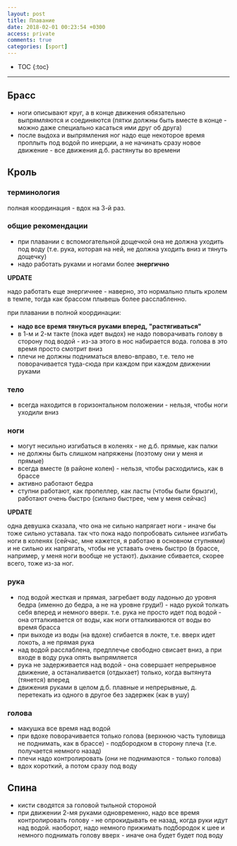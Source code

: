 ```yaml
---
layout: post
title: Плавание
date: 2018-02-01 00:23:54 +0300
access: private
comments: true
categories: [sport]
---
```


<!-- more -->

* TOC
{:toc}
<hr>

Брасс
-----

- ноги описывают круг, а в конце движения обязательно выпрямляются и соединяются
  (пятки должны быть вместе в конце - можно даже специально касаться ими друг
  об друга)
- после выдоха и выпрямления ног надо еще некоторое время проплыть под водой
  по инерции, а не начинать сразу новое движение - все движения д.б. растянуты
  во времени

Кроль
-----

### терминология

полная координация - вдох на 3-й раз.

### общие рекомендации

- при плавании с вспомогательной дощечкой она не должна уходить под воду
  (т.е. рука, которая на ней, не должна уходить вниз и тянуть дощечку)
- надо работать руками и ногами более **энергично**

**UPDATE**

надо работать еще энергичнее - наверно, это нормально плыть кролем в темпе,
тогда как брассом плывешь более расслабленно.

при плавании в полной координации:

- **надо все время тянуться руками вперед, "растягиваться"**
- в 1-м и 2-м такте (пока идет выдох) не надо поворачивать голову
  в сторону под водой - из-за этого в нос набирается вода. голова
  в это время просто смотрит вниз
- плечи не должны подниматься влево-вправо, т.е. тело не поворачивается
  туда-сюда при каждом при каждом движении руками

### тело

- всегда находится в горизонтальном положении - нельзя, чтобы ноги уходили вниз

### ноги

- могут несильно изгибаться в коленях - не д.б. прямые, как палки
- не должны быть слишком напряжены (поэтому они у меня и прямые)
- всегда вместе (в районе колен) - нельзя, чтобы расходились, как в брассе
- активно работают бедра
- ступни работают, как пропеллер, как ласты (чтобы были брызги),
  работают очень быстро (сильно быстрее, чем у меня сейчас)

**UPDATE**

одна девушка сказала, что она не сильно напрягает ноги - иначе бы тоже
сильно уставала. так что пока надо попробовать сильнее изгибать ноги в
коленях (сейчас, мне кажется, я работаю в основном ступнями) и не сильно
их напрягать, чтобы не уставать очень быстро (в брассе, например, у меня
ноги вообще не устают). дыхание сбивается, скорее всего, тоже из-за ног.

### рука

- под водой жесткая и прямая, загребает воду ладонью до уровня бедра
  (именно до бедра, а не на уровне груди!) - надо рукой толкать себя вперед
  и немного вверх. т.е. рука не просто идет под водой - она отталкивается от
  воды, как ноги отталкиваются от воды во время брасса
- при выходе из воды (на вдохе) сгибается в локте, т.е. вверх идет локоть,
  а не прямая рука
- над водой расслаблена, предплечье свободно свисает вниз, а при
  входе в воду рука опять выпрямляется
- рука не задерживается над водой - она совершает непрерывное движение,
  а останаливается (отдыхает) только, когда вытянута (тянется) вперед
- движения руками в целом д.б. плавные и непрерывные, д. перетекать из одного
  в другое без задержек (как в ушу)

### голова

- макушка все время над водой
- при вдохе поворачивается только голова (верхнюю часть туловища не поднимать,
  как в брассе) - подбородком в сторону плеча (т.е. получается немного назад)
- плечи надо контролировать (они не поднимаются - только голова)
- вдох короткий, а потом сразу под воду

Спина
-----

- кисти сводятся за головой тыльной стороной
- при движении 2-мя руками одновременно, надо все время контролировать голову -
  не опрокидывать ее назад, когда руки идут над водой. наоборот, надо немного
  прижимать подбородок к шее и немного поднимать голову вверх - иначе она будет
  будет под воду
